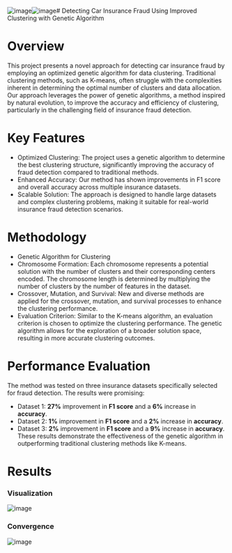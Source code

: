 ![image](https://github.com/user-attachments/assets/55db444d-8e9a-4809-be31-375a5de0b6b4)![image](https://github.com/user-attachments/assets/03430c7a-8ed0-40b7-b2b9-4bed318abc79)# Detecting Car Insurance Fraud Using Improved Clustering with Genetic Algorithm

# Overview
This project presents a novel approach for detecting car insurance fraud by employing an optimized genetic algorithm for data clustering. Traditional clustering methods, such as K-means, often struggle with the complexities inherent in determining the optimal number of clusters and data allocation. Our approach leverages the power of genetic algorithms, a method inspired by natural evolution, to improve the accuracy and efficiency of clustering, particularly in the challenging field of insurance fraud detection.

# Key Features
* Optimized Clustering: The project uses a genetic algorithm to determine the best clustering structure, significantly improving the accuracy of fraud detection compared to traditional methods.
* Enhanced Accuracy: Our method has shown improvements in F1 score and overall accuracy across multiple insurance datasets.
* Scalable Solution: The approach is designed to handle large datasets and complex clustering problems, making it suitable for real-world insurance fraud detection scenarios.

# Methodology
* Genetic Algorithm for Clustering
* Chromosome Formation: Each chromosome represents a potential solution with the number of clusters and their corresponding centers encoded. The chromosome length is determined by multiplying the number of clusters by the number of features in the dataset.
* Crossover, Mutation, and Survival: New and diverse methods are applied for the crossover, mutation, and survival processes to enhance the clustering performance.
* Evaluation Criterion: Similar to the K-means algorithm, an evaluation criterion is chosen to optimize the clustering performance. The genetic algorithm allows for the exploration of a broader solution space, resulting in more accurate clustering outcomes.

# Performance Evaluation
The method was tested on three insurance datasets specifically selected for fraud detection. The results were promising:

* Dataset 1: **27%** improvement in **F1 score** and a **6%** increase in **accuracy**.
* Dataset 2: **1%** improvement in **F1 score** and a **2%** increase in **accuracy**.
* Dataset 3: **2%** improvement in **F1 score** and a **9%** increase in **accuracy**.
These results demonstrate the effectiveness of the genetic algorithm in outperforming traditional clustering methods like K-means.

# Results
### Visualization
![image](https://github.com/user-attachments/assets/3d3d5042-e97f-4c42-816c-716433e5a6fe)

### Convergence
![image](https://github.com/user-attachments/assets/846c50ce-b4ba-4b38-821e-8348aeda57d9)
